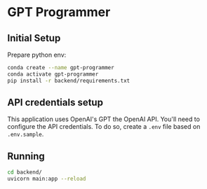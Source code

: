 # GPT Programmer

## Initial Setup

Prepare python env:
```sh
conda create --name gpt-programmer
conda activate gpt-programmer
pip install -r backend/requirements.txt
```

## API credentials setup

This application uses OpenAI's GPT the OpenAI API.
You'll need to configure the API credentials.
To do so, create a `.env` file based on `.env.sample`.

## Running

```sh
cd backend/
uvicorn main:app --reload
```
